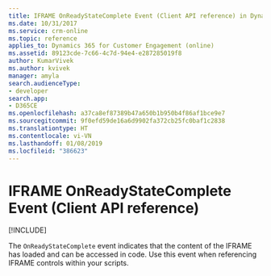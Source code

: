 ```yaml
---
title: IFRAME OnReadyStateComplete Event (Client API reference) in Dynamics 365 for Customer Engagement| MicrosoftDocs
ms.date: 10/31/2017
ms.service: crm-online
ms.topic: reference
applies_to: Dynamics 365 for Customer Engagement (online)
ms.assetid: 89123cde-7c66-4c7d-94e4-e287285019f8
author: KumarVivek
ms.author: kvivek
manager: amyla
search.audienceType:
- developer
search.app:
- D365CE
ms.openlocfilehash: a37ca8ef87389b47a650b1b950b4f86af1bce9e7
ms.sourcegitcommit: 9f0efd59de16a6d9902fa372cb25fc0baf1c2838
ms.translationtype: HT
ms.contentlocale: vi-VN
ms.lasthandoff: 01/08/2019
ms.locfileid: "386623"
---
```

# <a name="iframe-onreadystatecomplete-event-client-api-reference"></a>IFRAME OnReadyStateComplete Event (Client API reference)

[!INCLUDE[](../../../../includes/cc_applies_to_update_9_0_0.md)]

The `OnReadyStateComplete` event indicates that the content of the IFRAME has loaded and can be accessed in code. Use this event when referencing IFRAME controls within your scripts. 



